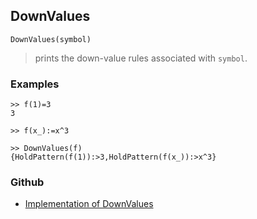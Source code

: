 ## DownValues 

```
DownValues(symbol)
```
> prints the down-value rules associated with `symbol`.
  
### Examples

``` 
>> f(1)=3
3

>> f(x_):=x^3

>> DownValues(f) 
{HoldPattern(f(1)):>3,HoldPattern(f(x_)):>x^3}
```

### Github

* [Implementation of DownValues](https://github.com/axkr/symja_android_library/blob/master/symja_android_library/matheclipse-core/src/main/java/org/matheclipse/core/builtin/PatternMatching.java#L576) 
